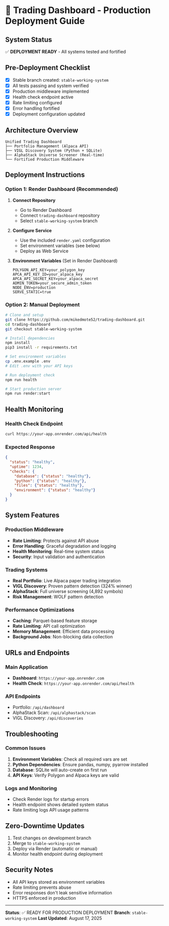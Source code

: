 # 🚀 Trading Dashboard - Production Deployment Guide

## System Status
✅ **DEPLOYMENT READY** - All systems tested and fortified

## Pre-Deployment Checklist
- [x] Stable branch created: `stable-working-system`
- [x] All tests passing and system verified
- [x] Production middleware implemented
- [x] Health check endpoint active
- [x] Rate limiting configured
- [x] Error handling fortified
- [x] Deployment configuration updated

## Architecture Overview
```
Unified Trading Dashboard
├── Portfolio Management (Alpaca API)
├── VIGL Discovery System (Python + SQLite)
├── AlphaStack Universe Screener (Real-time)
└── Fortified Production Middleware
```

## Deployment Instructions

### Option 1: Render Dashboard (Recommended)
1. **Connect Repository**
   - Go to Render Dashboard
   - Connect `trading-dashboard` repository
   - Select `stable-working-system` branch

2. **Configure Service**
   - Use the included `render.yaml` configuration
   - Set environment variables (see below)
   - Deploy as Web Service

3. **Environment Variables** (Set in Render Dashboard)
   ```
   POLYGON_API_KEY=your_polygon_key
   APCA_API_KEY_ID=your_alpaca_key  
   APCA_API_SECRET_KEY=your_alpaca_secret
   ADMIN_TOKEN=your_secure_admin_token
   NODE_ENV=production
   SERVE_STATIC=true
   ```

### Option 2: Manual Deployment
```bash
# Clone and setup
git clone https://github.com/mikedmote52/trading-dashboard.git
cd trading-dashboard
git checkout stable-working-system

# Install dependencies
npm install
pip3 install -r requirements.txt

# Set environment variables
cp .env.example .env
# Edit .env with your API keys

# Run deployment check
npm run health

# Start production server
npm run render:start
```

## Health Monitoring

### Health Check Endpoint
```bash
curl https://your-app.onrender.com/api/health
```

### Expected Response
```json
{
  "status": "healthy",
  "uptime": 1234,
  "checks": {
    "database": {"status": "healthy"},
    "python": {"status": "healthy"}, 
    "files": {"status": "healthy"},
    "environment": {"status": "healthy"}
  }
}
```

## System Features

### Production Middleware
- **Rate Limiting**: Protects against API abuse
- **Error Handling**: Graceful degradation and logging
- **Health Monitoring**: Real-time system status
- **Security**: Input validation and authentication

### Trading Systems
- **Real Portfolio**: Live Alpaca paper trading integration
- **VIGL Discovery**: Proven pattern detection (324% winner)
- **AlphaStack**: Full universe screening (4,892 symbols)
- **Risk Management**: WOLF pattern detection

### Performance Optimizations
- **Caching**: Parquet-based feature storage
- **Rate Limiting**: API call optimization
- **Memory Management**: Efficient data processing
- **Background Jobs**: Non-blocking data collection

## URLs and Endpoints

### Main Application
- **Dashboard**: `https://your-app.onrender.com`
- **Health Check**: `https://your-app.onrender.com/api/health`

### API Endpoints
- Portfolio: `/api/dashboard`
- AlphaStack Scan: `/api/alphastack/scan`
- VIGL Discovery: `/api/discoveries`

## Troubleshooting

### Common Issues
1. **Environment Variables**: Check all required vars are set
2. **Python Dependencies**: Ensure pandas, numpy, pyarrow installed
3. **Database**: SQLite will auto-create on first run
4. **API Keys**: Verify Polygon and Alpaca keys are valid

### Logs and Monitoring
- Check Render logs for startup errors
- Health endpoint shows detailed system status
- Rate limiting logs API usage patterns

## Zero-Downtime Updates
1. Test changes on development branch
2. Merge to `stable-working-system`
3. Deploy via Render (automatic or manual)
4. Monitor health endpoint during deployment

## Security Notes
- All API keys stored as environment variables
- Rate limiting prevents abuse
- Error responses don't leak sensitive information
- HTTPS enforced in production

---

**Status**: ✅ READY FOR PRODUCTION DEPLOYMENT
**Branch**: `stable-working-system`
**Last Updated**: August 17, 2025